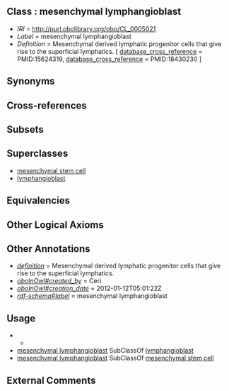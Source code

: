 
## Class : mesenchymal lymphangioblast

 * *IRI* = http://purl.obolibrary.org/obo/CL_0005021
 * *Label* = mesenchymal lymphangioblast
 * *Definition* = Mesenchymal derived lymphatic progenitor cells that give rise to the superficial lymphatics. [ [database_cross_reference](../../ef/oboInOwl#hasDbXref.md) = PMID:15624319, [database_cross_reference](../../ef/oboInOwl#hasDbXref.md) = PMID:18430230 ]

## Synonyms


## Cross-references


## Subsets


## Superclasses

 * [mesenchymal stem cell](../../CL/34/CL_0000134.md)
 * [lymphangioblast](../../CL/20/CL_0005020.md)

## Equivalencies


## Other Logical Axioms


## Other Annotations

 * *[definition](../../IAO/15/IAO_0000115.md)* = Mesenchymal derived lymphatic progenitor cells that give rise to the superficial lymphatics.
 * *[oboInOwl#created_by](../../oboInOwl#created/by/oboInOwl#created_by.md)* = Ceri
 * *[oboInOwl#creation_date](../../oboInOwl#creation/te/oboInOwl#creation_date.md)* = 2012-01-12T05:01:22Z
 * *[rdf-schema#label](../../el/rdf-schema#label.md)* = mesenchymal lymphangioblast

## Usage

 * -
 * [mesenchymal lymphangioblast](../../CL/21/CL_0005021.md) SubClassOf [lymphangioblast](../../CL/20/CL_0005020.md)
 * [mesenchymal lymphangioblast](../../CL/21/CL_0005021.md) SubClassOf [mesenchymal stem cell](../../CL/34/CL_0000134.md)

## External Comments

